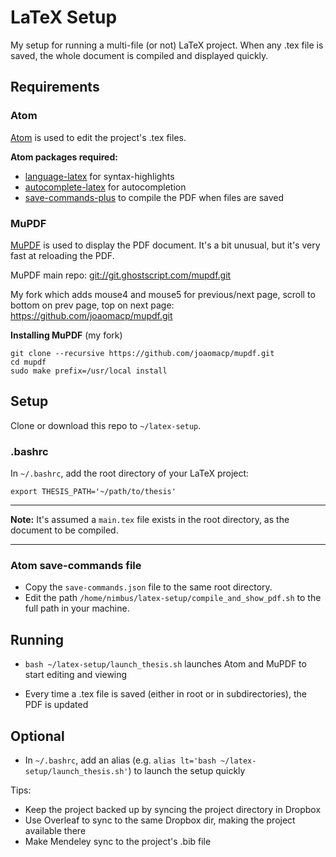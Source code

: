 # LaTeX Setup
My setup for running a multi-file (or not) LaTeX project. When any .tex file is saved, the whole document is compiled and displayed quickly.

## Requirements
### Atom
[Atom](https://atom.io/) is used to edit the project's .tex files.

**Atom packages required:**
- [language-latex](https://atom.io/packages/language-latex) for syntax-highlights
- [autocomplete-latex](https://atom.io/packages/autocomplete-latex) for autocompletion
- [save-commands-plus](https://atom.io/packages/save-commands-plus) to compile the PDF when files are saved

### MuPDF
[MuPDF](https://mupdf.com/) is used to display the PDF document. It's a bit unusual, but it's very fast at reloading the PDF.

MuPDF main repo: [git://git.ghostscript.com/mupdf.git](https://git.ghostscript.com/?p=mupdf.git)

My fork which adds mouse4 and mouse5 for previous/next page, scroll to bottom on prev page, top on next page: https://github.com/joaomacp/mupdf.git

**Installing MuPDF** (my fork)
```
git clone --recursive https://github.com/joaomacp/mupdf.git
cd mupdf
sudo make prefix=/usr/local install
```

## Setup
Clone or download this repo to `~/latex-setup`.

### .bashrc
In `~/.bashrc`, add the root directory of your LaTeX project:
```
export THESIS_PATH='~/path/to/thesis'
```

---
**Note:** It's assumed a `main.tex` file exists in the root directory, as the document to be compiled.

---

### Atom save-commands file
- Copy the `save-commands.json` file to the same root directory.
- Edit the path `/home/nimbus/latex-setup/compile_and_show_pdf.sh` to the full path in your machine.

## Running
- `bash ~/latex-setup/launch_thesis.sh` launches Atom and MuPDF to start editing and viewing

- Every time a .tex file is saved (either in root or in subdirectories), the PDF is updated

## Optional
- In `~/.bashrc`, add an alias (e.g. `alias lt='bash ~/latex-setup/launch_thesis.sh'`) to launch the setup quickly

Tips:
- Keep the project backed up by syncing the project directory in Dropbox
- Use Overleaf to sync to the same Dropbox dir, making the project available there
- Make Mendeley sync to the project's .bib file
